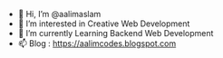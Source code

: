 - 👋 Hi, I’m @aalimaslam
- 👀 I’m interested in Creative Web Development
- 🌱 I’m currently Learning Backend Web Development
- 📫 Blog : https://aalimcodes.blogspot.com

<!---
aalimaslam/aalimaslam is a ✨ special ✨ repository because its `README.md` (this file) appears on your GitHub profile.
You can click the Preview link to take a look at your changes.
--->
